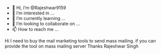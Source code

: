 - 👋 Hi, I’m @Rajeshwar9159
- 👀 I’m interested in ...
- 🌱 I’m currently learning ...
- 💞️ I’m looking to collaborate on ...
- 📫 How to reach me ...

<!---
Rajeshwar9159/Rajeshwar9159 is a ✨ special ✨ repository because its `README.md` (this file) appears on your GitHub profile.
You can click the Preview link to take a look at your changes.
--->
Hi
I need to buy the mail marketing tools
to send mass mailing.
if  you can provide the tool on mass mailing server
Thanks
Rajeshwar Singh  
